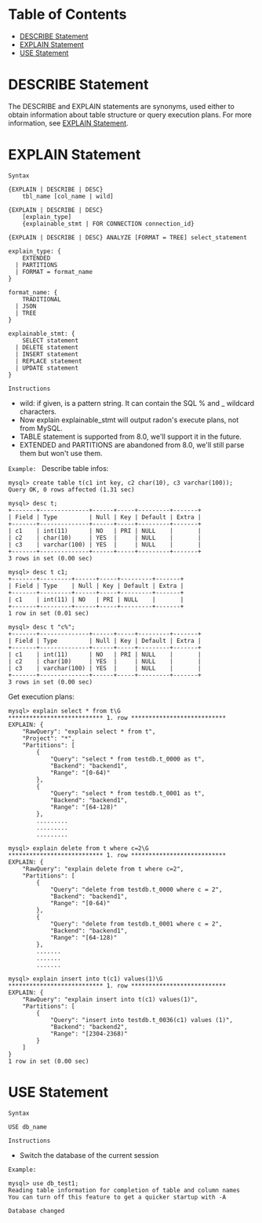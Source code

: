 Table of Contents
=================

   * [DESCRIBE Statement](#describe-statement)
   * [EXPLAIN Statement](#explain-statement)
   * [USE Statement](#use-statement)

# DESCRIBE Statement
The DESCRIBE and EXPLAIN statements are synonyms, used either to obtain information about table structure or query execution plans. For more information, see [EXPLAIN Statement](#explain-statement).

# EXPLAIN Statement
`Syntax`
```
{EXPLAIN | DESCRIBE | DESC}
    tbl_name [col_name | wild]

{EXPLAIN | DESCRIBE | DESC}
    [explain_type]
    {explainable_stmt | FOR CONNECTION connection_id}

{EXPLAIN | DESCRIBE | DESC} ANALYZE [FORMAT = TREE] select_statement

explain_type: {
    EXTENDED
  | PARTITIONS
  | FORMAT = format_name
}

format_name: {
    TRADITIONAL
  | JSON
  | TREE
}

explainable_stmt: {
    SELECT statement
  | DELETE statement
  | INSERT statement
  | REPLACE statement
  | UPDATE statement
}
```

`Instructions`
* wild: if given, is a pattern string. It can contain the SQL % and _ wildcard characters.
* Now explain explainable_stmt will output radon's execute plans, not from MySQL.
* TABLE statement is supported from 8.0, we'll support it in the future.
* EXTENDED and PARTITIONS are abandoned from 8.0, we'll still parse them but won't use them.

`Example: `
Describe table infos:
```
mysql> create table t(c1 int key, c2 char(10), c3 varchar(100));
Query OK, 0 rows affected (1.31 sec)

mysql> desc t;
+-------+--------------+------+-----+---------+-------+
| Field | Type         | Null | Key | Default | Extra |
+-------+--------------+------+-----+---------+-------+
| c1    | int(11)      | NO   | PRI | NULL    |       |
| c2    | char(10)     | YES  |     | NULL    |       |
| c3    | varchar(100) | YES  |     | NULL    |       |
+-------+--------------+------+-----+---------+-------+
3 rows in set (0.00 sec)

mysql> desc t c1;
+-------+---------+------+-----+---------+-------+
| Field | Type    | Null | Key | Default | Extra |
+-------+---------+------+-----+---------+-------+
| c1    | int(11) | NO   | PRI | NULL    |       |
+-------+---------+------+-----+---------+-------+
1 row in set (0.01 sec)

mysql> desc t "c%";
+-------+--------------+------+-----+---------+-------+
| Field | Type         | Null | Key | Default | Extra |
+-------+--------------+------+-----+---------+-------+
| c1    | int(11)      | NO   | PRI | NULL    |       |
| c2    | char(10)     | YES  |     | NULL    |       |
| c3    | varchar(100) | YES  |     | NULL    |       |
+-------+--------------+------+-----+---------+-------+
3 rows in set (0.00 sec)
```

Get execution plans:
```
mysql> explain select * from t\G
*************************** 1. row ***************************
EXPLAIN: {
	"RawQuery": "explain select * from t",
	"Project": "*",
	"Partitions": [
		{
			"Query": "select * from testdb.t_0000 as t",
			"Backend": "backend1",
			"Range": "[0-64)"
		},
		{
			"Query": "select * from testdb.t_0001 as t",
			"Backend": "backend1",
			"Range": "[64-128)"
		},
		.........
		.........
		.........

mysql> explain delete from t where c=2\G
*************************** 1. row ***************************
EXPLAIN: {
	"RawQuery": "explain delete from t where c=2",
	"Partitions": [
		{
			"Query": "delete from testdb.t_0000 where c = 2",
			"Backend": "backend1",
			"Range": "[0-64)"
		},
		{
			"Query": "delete from testdb.t_0001 where c = 2",
			"Backend": "backend1",
			"Range": "[64-128)"
		},
		.......
		.......
		.......

mysql> explain insert into t(c1) values(1)\G
*************************** 1. row ***************************
EXPLAIN: {
	"RawQuery": "explain insert into t(c1) values(1)",
	"Partitions": [
		{
			"Query": "insert into testdb.t_0036(c1) values (1)",
			"Backend": "backend2",
			"Range": "[2304-2368)"
		}
	]
}
1 row in set (0.00 sec)
```

# USE Statement

`Syntax`
```
USE db_name
```

`Instructions`
* Switch the database of the current session

`Example: `
```
mysql> use db_test1;
Reading table information for completion of table and column names
You can turn off this feature to get a quicker startup with -A

Database changed
```
